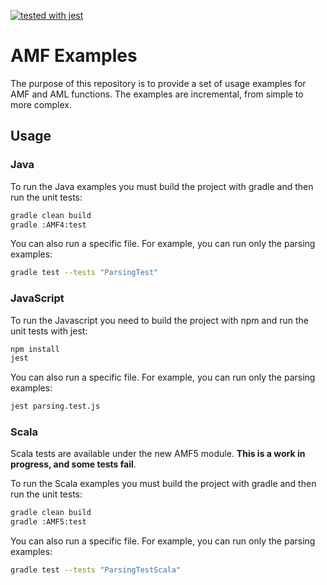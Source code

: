 [![tested with jest](https://img.shields.io/badge/tested_with-jest-99424f.svg)](https://github.com/facebook/jest)

# AMF Examples
The purpose of this repository is to provide a set of usage examples for AMF and AML functions.
The examples are incremental, from simple to more complex.


## Usage

### Java
To run the Java examples you must build the project with gradle and then run the unit tests:
```bash
gradle clean build
gradle :AMF4:test
```

You can also run a specific file. For example, you can run only the parsing examples:
```bash
gradle test --tests "ParsingTest"
```

### JavaScript
To run the Javascript you need to build the project with npm and run the unit tests with jest:
```bash
npm install
jest
```
You can also run a specific file. For example, you can run only the parsing examples: 
```bash
jest parsing.test.js
```
### Scala
Scala tests are available under the new AMF5 module. **This is a work in progress, and some tests fail**.

To run the Scala examples you must build the project with gradle and then run the unit tests:
```bash
gradle clean build
gradle :AMF5:test
```
You can also run a specific file. For example, you can run only the parsing examples:
```bash
gradle test --tests "ParsingTestScala"
```
